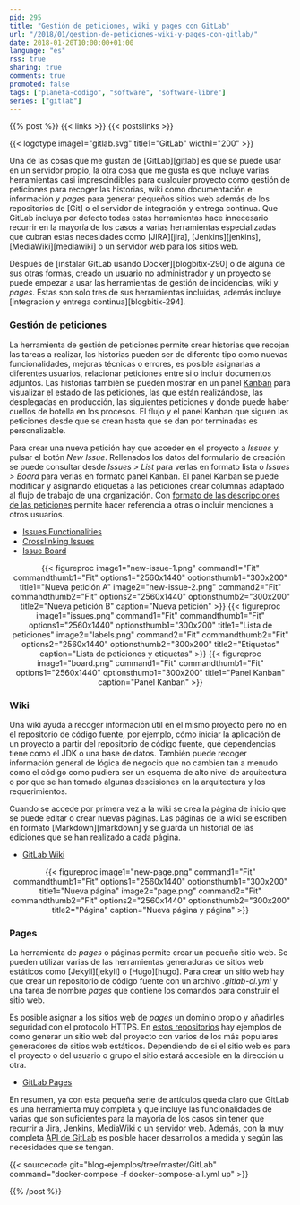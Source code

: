 ```yaml
---
pid: 295
title: "Gestión de peticiones, wiki y pages con GitLab"
url: "/2018/01/gestion-de-peticiones-wiki-y-pages-con-gitlab/"
date: 2018-01-20T10:00:00+01:00
language: "es"
rss: true
sharing: true
comments: true
promoted: false
tags: ["planeta-codigo", "software", "software-libre"]
series: ["gitlab"]
---
```


{{% post %}}
{{< links >}}
{{< postslinks >}}

{{< logotype image1="gitlab.svg" title1="GitLab" width1="200" >}}

Una de las cosas que me gustan de [GitLab][gitlab] es que se puede usar en un servidor propio, la otra cosa que me gusta es que incluye varias herramientas casi imprescindibles para cualquier proyecto como gestión de peticiones para recoger las historias, wiki como documentación e información y _pages_ para generar pequeños sitios web además de los repositorios de [Git] o el servidor de integración y entrega continua. Que GitLab incluya por defecto todas estas herramientas hace innecesario recurrir en la mayoría de los casos a varias herramientas especializadas que cubran estas necesidades como [JIRA][jira], [Jenkins][jenkins], [MediaWiki][mediawiki] o un servidor web para los sitios web.

Después de [instalar GitLab usando Docker][blogbitix-290] o de alguna de sus otras formas, creado un usuario no administrador y un proyecto se puede empezar a usar las herramientas de gestión de incidencias, wiki y _pages_. Estas son solo tres de sus herramientas incluidas, además incluye [integración y entrega continua][blogbitix-294].

### Gestión de peticiones

La herramienta de gestión de peticiones permite crear historias que recojan las tareas a realizar, las historias pueden ser de diferente tipo como nuevas funcionalidades, mejoras técnicas o errores, es posible asignarlas a diferentes usuarios, relacionar peticiones entre si o incluir documentos adjuntos. Las historias también se pueden mostrar en un panel [Kanban](https://es.wikipedia.org/wiki/Kanban_(desarrollo)) para visualizar el estado de las peticiones, las que están realizándose, las desplegadas en producción, las siguientes peticiones y donde puede haber cuellos de botella en los procesos. El flujo y el panel Kanban que siguen las peticiones desde que se crean hasta que se dan por terminadas es personalizable.

Para crear una nueva petición hay que acceder en el proyecto a _Issues_ y pulsar el botón _New Issue_. Rellenados los datos del formulario de creación se puede consultar desde _Issues > List_ para verlas en formato lista o _Issues > Board_ para verlas en formato panel Kanban. El panel Kanban se puede modificar y asignando etiquetas a las peticiones crear columnas adaptado al flujo de trabajo de una organización. Con [formato de las descripciones de las peticiones](https://docs.gitlab.com/ee/user/markdown.html) permite hacer referencia a otras o incluir menciones a otros usuarios.

* [Issues Functionalities](https://docs.gitlab.com/ee/user/project/issues/issues_functionalities.html#11-reference)
* [Crosslinking Issues](https://docs.gitlab.com/ee/user/project/issues/crosslinking_issues.html)
* [Issue Board](https://about.gitlab.com/product/issueboard/)

<div class="media" style="text-align: center;">
    {{< figureproc
        image1="new-issue-1.png" command1="Fit" commandthumb1="Fit" options1="2560x1440" optionsthumb1="300x200" title1="Nueva petición A"
        image2="new-issue-2.png" command2="Fit" commandthumb2="Fit" options2="2560x1440" optionsthumb2="300x200" title2="Nueva petición B"
        caption="Nueva petición" >}}
    {{< figureproc
        image1="issues.png" command1="Fit" commandthumb1="Fit" options1="2560x1440" optionsthumb1="300x200" title1="Lista de peticiones"
        image2="labels.png" command2="Fit" commandthumb2="Fit" options2="2560x1440" optionsthumb2="300x200" title2="Etiquetas"
        caption="Lista de peticiones y etiquetas" >}}
    {{< figureproc
        image1="board.png" command1="Fit" commandthumb1="Fit" options1="2560x1440" optionsthumb1="300x200" title1="Panel Kanban"
        caption="Panel Kanban" >}}
</div>

### Wiki

Una wiki ayuda a recoger información útil en el mismo proyecto pero no en el repositorio de código fuente, por ejemplo, cómo iniciar la aplicación de un proyecto a partir del repositorio de código fuente, qué dependencias tiene como el JDK o una base de datos. También puede recoger información general de lógica de negocio que no cambien tan a menudo como el código como pudiera ser un esquema de alto nivel de arquitectura o por que se han tomado algunas descisiones en la arquitectura y los requerimientos.

Cuando se accede por primera vez a la wiki se crea la página de inicio que se puede editar o crear nuevas páginas. Las páginas de la wiki se escriben en formato [Markdown][markdown] y se guarda un historial de las ediciones que se han realizado a cada página.

* [GitLab Wiki](https://docs.gitlab.com/ce/user/project/wiki/index.html)

<div class="media" style="text-align: center;">
    {{< figureproc
        image1="new-page.png" command1="Fit" commandthumb1="Fit" options1="2560x1440" optionsthumb1="300x200" title1="Nueva página"
        image2="page.png" command2="Fit" commandthumb2="Fit" options2="2560x1440" optionsthumb2="300x200" title2="Página"
        caption="Nueva página y página" >}}
</div>

### Pages

La herramienta de _pages_ o páginas permite crear un pequeño sitio web. Se pueden utilizar varias de las herramientas generadoras de sitios web estáticos como [Jekyll][jekyll] o [Hugo][hugo]. Para crear un sitio web hay que crear un repositorio de código fuente con un archivo _.gitlab-ci.yml_ y una tarea de nombre _pages_ que contiene los comandos para construir el sitio web.

Es posible asignar a los sitios web de _pages_ un dominio propio y añadirles seguridad con el protocolo HTTPS. En [estos repositorios](https://gitlab.com/pages) hay ejemplos de como generar un sitio web del proyecto con varios de los más populares generadores de sitios web estáticos. Dependiendo de si el sitio web es para el proyecto o del usuario o grupo el sitio estará accesible en la dirección u otra.

* [GitLab Pages](https://docs.gitlab.com/ee/user/project/pages/index.html#gitlab-pages-documentation)

En resumen, ya con esta pequeña serie de artículos queda claro que GitLab es una herramienta muy completa y que incluye las funcionalidades de varias que son suficientes para la mayoría de los casos sin tener que recurrir a Jira, Jenkins, MediaWiki o un servidor web. Además, con la muy completa [API de GitLab](https://docs.gitlab.com/ce/api/) es posible hacer desarrollos a medida y según las necesidades que se tengan.

{{< sourcecode git="blog-ejemplos/tree/master/GitLab" command="docker-compose -f docker-compose-all.yml up" >}}

{{% /post %}}
